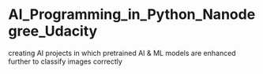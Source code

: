 # AI_Programming_in_Python_Nanodegree_Udacity
creating AI projects in which pretrained AI &amp; ML models are enhanced further to classify images correctly  
